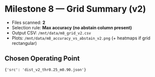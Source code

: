 # Milestone 8 — Grid Summary (v2)

- Files scanned: **2**
- Selection rule: **Max accuracy (no abstain column present)**
- Output CSV: `/mnt/data/m8_grid_v2.csv`
- Plots: `/mnt/data/m8_accuracy_vs_abstain_v2.png` (+ heatmaps if grid rectangular)

## Chosen Operating Point
```
{'src': 'dist_v2_thr0.25_m0.90.json'}
```